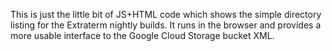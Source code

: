 This is just the little bit of JS+HTML code which shows the simple directory listing for the Extraterm nightly builds. It runs in the browser and provides a more usable interface to the Google Cloud Storage bucket XML.

